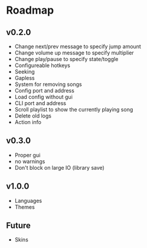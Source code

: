 # Roadmap

## v0.2.0
- Change next/prev message to specify jump amount
- Change volume up message to specify multiplier
- Change play/pause to specify state/toggle
- Configureable hotkeys
- Seeking
- Gapless
- System for removing songs
- Config port and address
- Load config without gui
- CLI port and address
- Scroll playlist to show the currently playing song
- Delete old logs
- Action info

## v0.3.0
- Proper gui
- no warnings
- Don't block on large IO (library save)

## v1.0.0
- Languages
- Themes

## Future
- Skins
